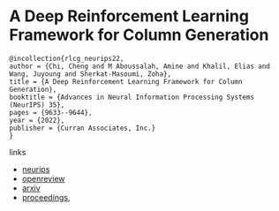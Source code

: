 # A Deep Reinforcement Learning Framework for Column Generation

```
@incollection{rlcg_neurips22,
author = {Chi, Cheng and M Aboussalah, Amine and Khalil, Elias and Wang, Juyoung and Sherkat-Masoumi, Zoha},
title = {A Deep Reinforcement Learning Framework for Column Generation},
booktitle = {Advances in Neural Information Processing Systems (NeurIPS) 35},
pages = {9633--9644},
year = {2022},
publisher = {Curran Associates, Inc.}
}
```

links
- [neurips](https://nips.cc/Conferences/2022/Schedule?showEvent=52823)
- [openreview](https://openreview.net/forum?id=zBlj0Cs6dw1)
- [arxiv](https://arxiv.org/abs/2206.02568)
- [proceedings](https://papers.nips.cc//paper_files/paper/2022/hash/3ecfe5c632afb7d96a2337b18ff99b1f-Abstract-Conference.html),
